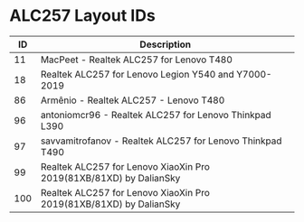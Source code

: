 # ALC257 Layout IDs

| ID | Description |
|---|---|
| 11 | MacPeet - Realtek ALC257 for Lenovo T480 |
| 18 | Realtek ALC257 for Lenovo Legion Y540 and Y7000-2019 |
| 86 | Armênio - Realtek ALC257 - Lenovo T480 |
| 96 | antoniomcr96 - Realtek ALC257 for Lenovo Thinkpad L390 |
| 97 | savvamitrofanov - Realtek ALC257 for Lenovo Thinkpad T490 |
| 99 | Realtek ALC257 for Lenovo XiaoXin Pro 2019(81XB/81XD) by DalianSky |
| 100 | Realtek ALC257 for Lenovo XiaoXin Pro 2019(81XB/81XD) by DalianSky |

